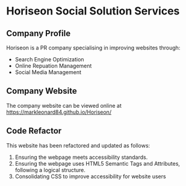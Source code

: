 # Horiseon Social Solution Services

## Company Profile

Horiseon is a PR company specialising in improving websites through:
- Search Engine Optimization
- Online Repuation Management
- Social Media Management

## Company Website

The company website can be viewed online at 
https://markleonard84.github.io/Horiseon/

## Code Refactor

This website has been refactored and updated as follows:

1. Ensuring the webpage meets accessibility standards.
1. Ensuring the webpage uses HTML5 Semantic Tags and Attributes, following a logical structure.
1. Consolidating CSS to improve accessibility for website users

